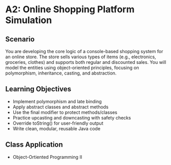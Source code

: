 # A2: Online Shopping Platform Simulation

## Scenario
You are developing the core logic of a console-based shopping system for an online store. The store sells various types of items (e.g., electronics, groceries, clothes) and supports both regular and discounted sales. You will model the entities using object-oriented principles, focusing on polymorphism, inheritance, casting, and abstraction.


## Learning Objectives

 -  Implement polymorphism and late binding
-   Apply abstract classes and abstract methods
-   Use the final modifier to protect methods/classes
-   Practice upcasting and downcasting with safety checks
-   Override toString() for user-friendly output
-   Write clean, modular, reusable Java code

## Class Application
 -  Object-Ortiented Programming II 
